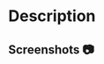 <!-- please add issue number after '#' or Type 'No issue to be closed.' with space at start. -->
# 

<!-- What does this PR do ? -->
# Description


<!-- picture tells a thousand words. Add picture of changes. Before - After Format -->
## Screenshots 📷

